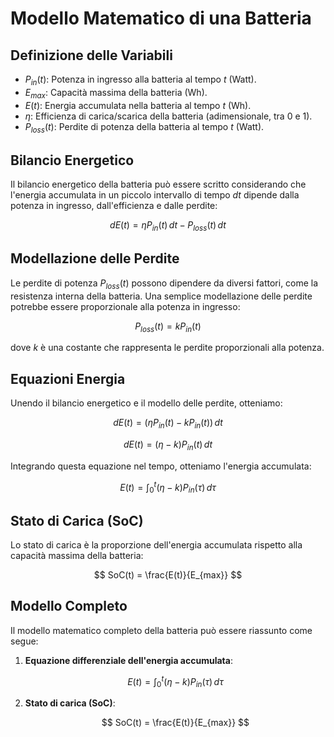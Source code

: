 # Modello Matematico di una Batteria

## Definizione delle Variabili

- $P_{in}(t)$: Potenza in ingresso alla batteria al tempo $t$ (Watt).
- $E_{max}$: Capacità massima della batteria (Wh).
- $E(t)$: Energia accumulata nella batteria al tempo $t$ (Wh).
- $\eta$: Efficienza di carica/scarica della batteria (adimensionale, tra 0 e 1).
- $P_{loss}(t)$: Perdite di potenza della batteria al tempo $t$ (Watt).

## Bilancio Energetico

Il bilancio energetico della batteria può essere scritto considerando che l'energia accumulata in un piccolo intervallo di tempo $dt$ dipende dalla potenza in ingresso, dall'efficienza e dalle perdite:

$$
dE(t) = \eta P_{in}(t) \, dt - P_{loss}(t) \, dt
$$

## Modellazione delle Perdite

Le perdite di potenza $P_{loss}(t)$ possono dipendere da diversi fattori, come la resistenza interna della batteria. Una semplice modellazione delle perdite potrebbe essere proporzionale alla potenza in ingresso:

$$
P_{loss}(t) = k P_{in}(t)
$$

dove $k$ è una costante che rappresenta le perdite proporzionali alla potenza.

## Equazioni Energia

Unendo il bilancio energetico e il modello delle perdite, otteniamo:

$$
dE(t) = (\eta P_{in}(t) - k P_{in}(t)) \, dt
$$

$$
dE(t) = (\eta - k) P_{in}(t) \, dt
$$

Integrando questa equazione nel tempo, otteniamo l'energia accumulata:

$$
E(t) = \int_0^t (\eta - k) P_{in}(\tau) \, d\tau
$$

## Stato di Carica (SoC)

Lo stato di carica è la proporzione dell'energia accumulata rispetto alla capacità massima della batteria:

$$
SoC(t) = \frac{E(t)}{E_{max}}
$$

## Modello Completo

Il modello matematico completo della batteria può essere riassunto come segue:

1. **Equazione differenziale dell'energia accumulata**:
  
    $$
    E(t) = \int_0^t (\eta - k) P_{in}(\tau) \, d\tau
    $$

2. **Stato di carica (SoC)**:
  
    $$
    SoC(t) = \frac{E(t)}{E_{max}}
    $$
